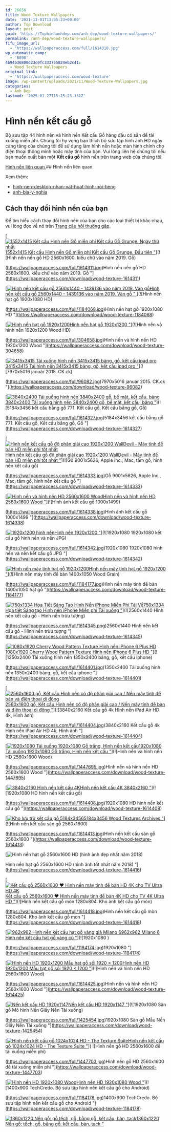 ```yaml
---
id: 26656
title: Wood Texture Wallpapers
date: '2021-11-01T13:05:23+00:00'
author: Top Download
layout: post
guid: 'https://Tophinhanhdep.com/anh-dep/wood-texture-wallpapers/'
permalink: /anh-dep/wood-texture-wallpapers/
fifu_image_url:
  - 'https://wallpaperaccess.com/full/1614310.jpg'
wp_automatic_camp:
  - '8098'
4b94b36800d23c0fc333755824eb2c41:
  - Wood Texture Wallpapers
original_link:
  - 'https://wallpaperaccess.com/wood-texture'
image: /wp-content/uploads/2021/11/Wood-Texture-Wallpapers.jpg
categories:
  - Ảnh Đẹp
lastmod: '2025-01-27T15:25:23.131Z'
---
```

# Hình nền kết cấu gỗ

Bộ sưu tập 44 hình nền và hình nền Kết cấu Gỗ hàng đầu có sẵn để tải xuống miễn phí. Chúng tôi hy vọng bạn thích bộ sưu tập hình ảnh HD ngày càng tăng của chúng tôi để sử dụng làm hình nền hoặc màn hình chính cho điện thoại thông minh hoặc máy tính của bạn. Vui lòng liên hệ chúng tôi nếu bạn muốn xuất bản một **Kết cấu gỗ** hình nền trên trang web của chúng tôi.

[Hình nền liên quan ](#related) ## Hình nền liên quan.

   
 Xem thêm:

   
- [hinh-nen-desktop-nhan-vat-hoat-hinh-noi-tieng](https://tophinhanhdep.com/hinh-nen-dep/hinh-nen-desktop-nhan-vat-hoat-hinh-noi-tieng/)
- [anh-bia-y-nghia](https://tophinhanhdep.com/anh-bia/anh-bia-y-nghia/)

## Cách thay đổi hình nền của bạn

Để tìm hiểu cách thay đổi hình nền của bạn cho các loại thiết bị khác nhau, vui lòng đọc về nó trên [Trang câu hỏi thường gặp](https://tophinhanhdep.com/faq/).

  
[[![1552x1415 Kết cấu Hình nền Gỗ miễn phí Kết cấu Gỗ Grunge.  Ngày thứ nhất](https://wallpaperaccess.com/full/1614310.jpg)1552x1415 Kết cấu Hình nền Gỗ miễn phí Kết cấu Gỗ Grunge. Đầu tiên "](https://wallpaperaccess.com/download/wood-texture-1614310)](![Hình nền nền gỗ HD 2560x1600.  kiểu chữ vào năm 2019. Gỗ)

(https://wallpaperaccess.com/full/1614311.jpg)Hình nền nền gỗ HD 2560x1600. kiểu chữ vào năm 2019. Gỗ "](https://wallpaperaccess.com/download/wood-texture-1614311)

[[![Hình nền kết cấu gỗ 2560x1440 - 1439136 vào năm 2019. Ván gỗ](https://wallpaperaccess.com/full/1614315.jpg)Hình nền kết cấu gỗ 2560x1440 - 1439136 vào năm 2019. Ván gỗ " ](https://wallpaperaccess.com/download/wood-texture-1614315)](![Hình nền hạt gỗ 1920x1080 HD)

(https://wallpaperaccess.com/full/1184068.jpg)Hình nền hạt gỗ 1920x1080 HD "](https://wallpaperaccess.com/download/wood-texture-1184068)

[[![Hình nền hạt gỗ 1920x1200](https://wallpaperaccess.com/full/1614319.jpg)Hình nền hạt gỗ 1920x1200 "](https://wallpaperaccess.com/download/wood-texture-1614319)](![Hình nền và hình nền 1920x1200 Wood HD)

(https://wallpaperaccess.com/full/304658.jpg)Hình nền và hình nền HD 1920x1200 Wood "](https://wallpaperaccess.com/download/wood-texture-304658)

[[![3415x3415 Tải xuống hình nền 3415x3415 bảng, gỗ, kết cấu ipad pro](https://wallpaperaccess.com/full/1614321.jpg)3415x3415 Tải hình nền 3415x3415 bảng, gỗ, kết cấu ipad pro "](https://wallpaperaccess.com/download/wood-texture-1614321)](![7970x5016 január 2015. CK.ck)

(https://wallpaperaccess.com/full/96082.jpg)7970x5016 január 2015. CK.ck "](https://wallpaperaccess.com/download/wood-texture-96082)

[[![3840x2400 Tải xuống hình nền 3840x2400 gỗ, bề mặt, kết cấu, bảng](https://wallpaperaccess.com/full/717362.jpg)3840x2400 Tải xuống hình nền 3840x2400 gỗ, bề mặt, kết cấu, bảng "](https://wallpaperaccess.com/download/wood-texture-717362)](![5184x3456 kết cấu bằng gỗ 771. Kết cấu gỗ, Kết cấu bằng gỗ, Gỗ)

(https://wallpaperaccess.com/full/1614327.jpg)5184x3456 kết cấu bằng gỗ 771. Kết cấu gỗ, Kết cấu bằng gỗ, Gỗ "](https://wallpaperaccess.com/download/wood-texture-1614327)

[[![Hình nền kết cấu gỗ độ phân giải cao 1920x1200 WallDevil - Máy tính để bàn HD miễn phí tốt nhất](https://wallpaperaccess.com/full/379495.jpg)Hình nền kết cấu gỗ độ phân giải cao 1920x1200 WallDevil - Máy tính để bàn HD miễn phí tốt nhất "](https://wallpaperaccess.com/download/wood-texture-379495)](![Gỗ 9001x5626, Apple Inc., Mac, tấm gỗ, hình nền kết cấu gỗ)

(https://wallpaperaccess.com/full/1614333.jpg)Gỗ 9001x5626, Apple Inc., Mac, tấm gỗ, hình nền kết cấu gỗ "](https://wallpaperaccess.com/download/wood-texture-1614333)

[[![Hình nền và hình nền HD 2560x1600 Wood](https://wallpaperaccess.com/full/96045.jpg)Hình nền và hình nền HD 2560x1600 Wood "](https://wallpaperaccess.com/download/wood-texture-96045)](![Hình ảnh kết cấu gỗ 1000x1499)

(https://wallpaperaccess.com/full/1614338.jpg)Hình ảnh kết cấu gỗ 1000x1499 "](https://wallpaperaccess.com/download/wood-texture-1614338)

[[![1920x1200 hình nền](https://wallpaperaccess.com/full/1614341.jpg)Hình nền 1920x1200 "](https://wallpaperaccess.com/download/wood-texture-1614341)](![1920x1080 1920x1080 kết cấu gỗ hình nền và nền JPG)

(https://wallpaperaccess.com/full/1614342.jpg)1920x1080 1920x1080 hình nền và nền kết cấu gỗ JPG "](https://wallpaperaccess.com/download/wood-texture-1614342)

[[![Hình nền máy tính hạt gỗ 1920x1200](https://wallpaperaccess.com/full/1614343.jpg)Hình nền máy tính hạt gỗ 1920x1200 "](https://wallpaperaccess.com/download/wood-texture-1614343)](![Hình nền máy tính để bàn 1400x1050 Wood Grain)

(https://wallpaperaccess.com/full/1184177.jpg)Hình nền máy tính để bàn 1400x1050 hạt gỗ "](https://wallpaperaccess.com/download/wood-texture-1184177)

[[![750x1334 Họa Tiết Sáng Tạo Hình Nền iPhone Miễn Phí Tải Về](https://wallpaperaccess.com/full/1184067.jpg)750x1334 Họa tiết Sáng tạo Hình nền iPhone Miễn phí Tải xuống "](https://wallpaperaccess.com/download/wood-texture-1184067)](![2560x1440 Hình nền kết cấu gỗ - Hình nền trừu tượng)

(https://wallpaperaccess.com/full/1614345.png)2560x1440 Hình nền kết cấu gỗ - Hình nền trừu tượng "](https://wallpaperaccess.com/download/wood-texture-1614345)

[[![1080x1920 Cherry Wood Pattern Texture Hình nền iPhone 6 Plus HD](https://wallpaperaccess.com/full/1184064.jpg)1080x1920 Cherry Wood Pattern Texture Hình nền iPhone 6 Plus HD "](https://wallpaperaccess.com/download/wood-texture-1184064)](![1350x2400 Tải xuống hình nền 1350x2400 bảng, gỗ, kết cấu iphone)

(https://wallpaperaccess.com/full/1614401.jpg)1350x2400 Tải xuống hình nền 1350x2400 bảng, gỗ, kết cấu iphone "](https://wallpaperaccess.com/download/wood-texture-1614401)

[[![2560x1600 gỗ, Kết cấu Hình nền có độ phân giải cao / Nền máy tính để bàn và điện thoại di động](https://wallpaperaccess.com/full/1184163.jpg)2560x1600 gỗ, Kết cấu Hình nền có độ phân giải cao / Nền máy tính để bàn và điện thoại di động "](https://wallpaperaccess.com/download/wood-texture-1184163)](![3840x2160 Kết cấu gỗ 4k Hình nền iPad Air HD 4k, Hình ảnh)

(https://wallpaperaccess.com/full/1614404.jpg)3840x2160 Kết cấu gỗ 4k Hình nền iPad Air HD 4k, Hình ảnh "](https://wallpaperaccess.com/download/wood-texture-1614404)

[[![1920x1080 Tải xuống 1920x1080 Gỗ trắng, Hình nền kết cấu](https://wallpaperaccess.com/full/1614405.jpg)1920x1080 Tải xuống 1920x1080 Gỗ trắng, Hình nền kết cấu "](https://wallpaperaccess.com/download/wood-texture-1614405)](![Hình nền và hình nền HD 2560x1600 Wood)

(https://wallpaperaccess.com/full/1447695.jpg)Hình nền và hình nền HD 2560x1600 Wood "](https://wallpaperaccess.com/download/wood-texture-1447695)

[[![3840x2160 Hình nền kết cấu 4K](https://wallpaperaccess.com/full/1184278.jpg)Hình nền kết cấu 4K 3840x2160 "](https://wallpaperaccess.com/download/wood-texture-1184278)](![1920x1080 HD hình nền kết cấu gỗ)

(https://wallpaperaccess.com/full/1614408.jpg)1920x1080 HD hình nền kết cấu gỗ "](https://wallpaperaccess.com/download/wood-texture-1614408)

[[![Kho lưu trữ kết cấu gỗ 5184x3456](https://wallpaperaccess.com/full/1614410.jpg)5184x3456 Wood Textures Archives "](https://wallpaperaccess.com/download/wood-texture-1614410)](![Hình nền kết cấu sàn gỗ 2560x1600)

(https://wallpaperaccess.com/full/1614413.jpg)Hình nền kết cấu sàn gỗ 2560x1600 "](https://wallpaperaccess.com/download/wood-texture-1614413)

[![Hình nền hạt gỗ 2560x1600 HD (hình ảnh đẹp nhất năm 2018)](https://wallpaperaccess.com/full/1614416.jpg)

Hình nền hạt gỗ 2560x1600 HD (hình ảnh tốt nhất năm 2018) "](https://wallpaperaccess.com/download/wood-texture-1614416)

[[![Kết cấu gỗ 2560x1600 ❤ Hình nền máy tính để bàn HD 4K cho TV Ultra HD 4K](https://wallpaperaccess.com/full/1614417.jpg)Kết cấu gỗ 2560x1600 ❤ Hình nền máy tính để bàn 4K HD cho TV 4K Ultra HD "](https://wallpaperaccess.com/download/wood-texture-1614417)](![Hình nền kết cấu gỗ mòn 1280x804.  Kho ảnh kết cấu gỗ mòn)

(https://wallpaperaccess.com/full/1614418.jpg)Hình nền kết cấu gỗ mòn 1280x804. Kho ảnh kết cấu gỗ mòn "](https://wallpaperaccess.com/download/wood-texture-1614418)

[[![962x962 Hình nền kết cấu hạt gỗ vàng già Milano 6](https://wallpaperaccess.com/full/1614419.jpg)962x962 Milano 6 Hình nền kết cấu hạt gỗ vàng cũ "](https://wallpaperaccess.com/download/wood-texture-1614419)](![1920x1080 )

(https://wallpaperaccess.com/full/1184174.jpg)1920x1080 "](https://wallpaperaccess.com/download/wood-texture-1184174)

[[![Hình nền HD 1920x1200 Mẫu hạt gỗ sồi 1920 × 1200](https://wallpaperaccess.com/full/96090.jpg)Hình nền HD 1920x1200 Mẫu hạt gỗ sồi 1920 × 1200 "](https://wallpaperaccess.com/download/wood-texture-96090)](![Hình nền và hình nền HD 2560x1600 Wood)

(https://wallpaperaccess.com/full/1614425.jpg)Hình nền và hình nền HD 2560x1600 Wood "](https://wallpaperaccess.com/download/wood-texture-1614425)

[[![Nền kết cấu HD 1920x1147](https://wallpaperaccess.com/full/1614427.jpg)Nền kết cấu HD 1920x1147 "](https://wallpaperaccess.com/download/wood-texture-1614427)](![1920x1080 Sàn gỗ Mô hình Nền Giấy Nền Tải xuống)

(https://wallpaperaccess.com/full/1425454.jpg)1920x1080 Sàn gỗ Mẫu Nền Giấy Nền Tải xuống "](https://wallpaperaccess.com/download/wood-texture-1425454)

[[![Hình nền kết cấu gỗ 1024x1024 HD - The Texture Suite](https://wallpaperaccess.com/full/1614430.png)Hình nền kết cấu gỗ 1024x1024 HD - The Texture Suite "](https://wallpaperaccess.com/download/wood-texture-1614430)]( ![Hình nền gỗ HD 2560x1600 để tải xuống miễn phí)

(https://wallpaperaccess.com/full/1447703.jpg)Hình nền gỗ HD 2560x1600 để tải xuống miễn phí "](https://wallpaperaccess.com/download/wood-texture-1447703)

[[![Hình nền HD 1920x1080 Wood](https://wallpaperaccess.com/full/1614432.jpg)Hình nền HD 1920x1080 Wood "](https://wallpaperaccess.com/download/wood-texture-1614432)](![1400x900 TechCredo.  Bộ sưu tập hình nền kết cấu gỗ cho Android)

(https://wallpaperaccess.com/full/1184178.jpg)1400x900 TechCredo. Bộ sưu tập hình nền kết cấu gỗ cho Android "](https://wallpaperaccess.com/download/wood-texture-1184178)

[![1360x1220 Nền gỗ: gỗ tếch, gỗ, bằng gỗ, kết cấu, bàn, tack](https://wallpaperaccess.com/full/1614434.jpg)1360x1220 Nền gỗ: tếch, gỗ, bằng gỗ, kết cấu, bàn, tack "](https://wallpaperaccess.com/download/wood-texture-1614434)
